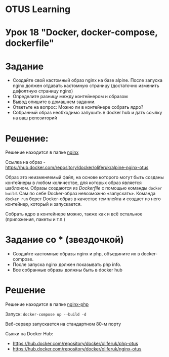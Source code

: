 # OTUS Learning
# Урок 18 "Docker, docker-compose, dockerfile"


# Задание
* Создайте свой кастомный образ nginx на базе alpine. После запуска nginx должен
отдавать кастомную страницу (достаточно изменить дефолтную страницу nginx)
* Определите разницу между контейнером и образом
* Вывод опишите в домашнем задании.
* Ответьте на вопрос: Можно ли в контейнере собрать ядро?
* Собранный образ необходимо запушить в docker hub и дать ссылку на ваш
репозиторий


# Решение:
Решение находится в папке [nginx](nginx)

Ссылка на образ - https://hub.docker.com/repository/docker/oliferuk/alpine-nginx-otus

Образ это неизменяемый файл, на основе которого могут быть созданы контейнеры в любом количестве, для которых образ является шаблоном. Образы создаются из *Dockerfile* с помощью команды ```docker build```. Сам по себе Docker-образ невозможно «запускать». Команда ```docker run``` берет Docker-образ в качестве темплейта и создает из него контейнер, который и запускается.

Собрать ядро в контейнере можно, также как и всё остальное (приложения, пакеты и т.п.)

# Задание со * (звездочкой)
* Создайте кастомные образы nginx и php, объедините их в docker-compose.
* После запуска nginx должен показывать php info.
* Все собранные образы должны быть в docker hub

# Решение
Решение находится в папке [nginx-php](nginx-php)

Запуск: ```docker-compose up --build -d```

Веб-сервер запускается на стандартном 80-м порту

Сылки на Docker Hub:
* https://hub.docker.com/repository/docker/oliferuk/php-otus
* https://hub.docker.com/repository/docker/oliferuk/nginx-otus
